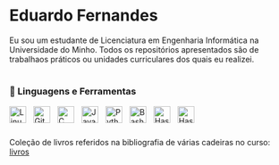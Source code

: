 # Eduardo Fernandes

Eu sou um estudante de Licenciatura em Engenharia Informática na Universidade do Minho. Todos os repositórios apresentados são de trabalhaos práticos ou unidades curriculares dos quais eu realizei.

#

### :toolbox: Linguagens e Ferramentas

<img align="left" alt="Linux" width="30px" style="padding-right:10px;" src="https://cdn.jsdelivr.net/gh/devicons/devicon/icons/linux/linux-original.svg" />
<img align="left" alt="Git" width="30px" style="padding-right:10px;" src="https://cdn.jsdelivr.net/gh/devicons/devicon/icons/git/git-original.svg" />
<img align="left" alt="C" width="30px" style="padding-right:10px;" src="https://cdn.jsdelivr.net/gh/devicons/devicon@latest/icons/c/c-original.svg" />
<img align="left" alt="Java" width="30px" style="padding-right:10px;" src="https://cdn.jsdelivr.net/gh/devicons/devicon/icons/java/java-original.svg"/>
<img align="left" alt="Python" width="30px" style="padding-right:10px;" src="https://cdn.jsdelivr.net/gh/devicons/devicon@latest/icons/python/python-original.svg" />
<img align="left" alt="Bash" width="30px" style="padding-right:10px;" src="https://cdn.jsdelivr.net/gh/devicons/devicon/icons/bash/bash-original.svg" />
<img align="left" alt="Haskell" width="30px" style="padding-right:10px;" src="https://cdn.jsdelivr.net/gh/devicons/devicon@latest/icons/haskell/haskell-original.svg" />
<img align="left" alt="Haskell" width="30px" style="padding-right:10px;" src="https://cdn.jsdelivr.net/gh/devicons/devicon@latest/icons/azuresqldatabase/azuresqldatabase-original.svg" />
<br />

#

Coleção de livros referidos na bibliografia de várias cadeiras no curso: [livros](https://drive.google.com/drive/folders/1Y0B2TmDU8slmEi-TgqWqKgTO7I8YRH8U?usp=sharing)

<!--
#

### 📊 Estatísticas

![GitHub stats](https://github-readme-stats.vercel.app/api?username=eduardo106919&show_icons=true&theme=ayu-mirage)

-->
